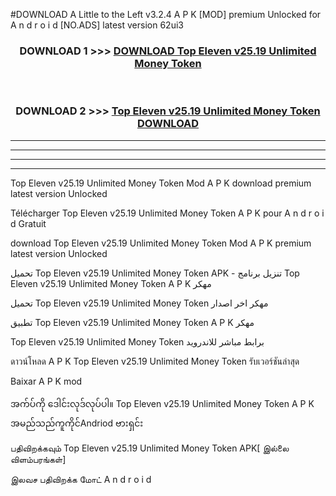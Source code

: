 #DOWNLOAD A Little to the Left v3.2.4 A P K [MOD] premium Unlocked for A n d r o i d [NO.ADS] latest version 62ui3 



<div align="center">

<h3>DOWNLOAD 1 >>> <a href="https://downloadmod1.web.app/?judul=Top Eleven v25.19 Unlimited Money Token ">DOWNLOAD Top Eleven v25.19 Unlimited Money Token </a></h3><br>

<h3>DOWNLOAD 2 >>> <a href="https://downloadmod1.web.app/?judul=Top Eleven v25.19 Unlimited Money Token ">Top Eleven v25.19 Unlimited Money Token  DOWNLOAD </a></h3>

</div>


----------------------------------------------------------

----------------------------------------------------------

----------------------------------------------------------

----------------------------------------------------------


Top Eleven v25.19 Unlimited Money Token  Mod A P K download premium latest version Unlocked

Télécharger Top Eleven v25.19 Unlimited Money Token  A P K pour A n d r o i d Gratuit

download Top Eleven v25.19 Unlimited Money Token  Mod A P K premium latest version Unlocked

تحميل Top Eleven v25.19 Unlimited Money Token  APK - تنزيل برنامج Top Eleven v25.19 Unlimited Money Token  A P K مهكر

تحميل Top Eleven v25.19 Unlimited Money Token  مهكر اخر اصدار

تطبيق Top Eleven v25.19 Unlimited Money Token  A P K مهكر

Top Eleven v25.19 Unlimited Money Token  برابط مباشر للاندرويد

ดาวน์โหลด A P K Top Eleven v25.19 Unlimited Money Token  รับเวอร์ชันล่าสุด

Baixar A P K mod

အက်ပ်ကို ဒေါင်းလုဒ်လုပ်ပါ။ Top Eleven v25.19 Unlimited Money Token  A P K အမည်သည်ကူကိုင်Andriod ဗားရှင်း

பதிவிறக்கவும் Top Eleven v25.19 Unlimited Money Token  APK[ இல்லை விளம்பரங்கள்] 
 
இலவச பதிவிறக்க மோட் A n d r o i d



